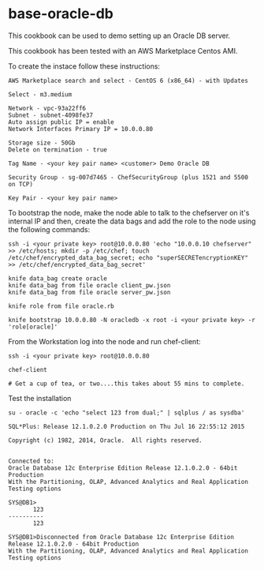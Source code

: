 # base-oracle-db

This cookbook can be used to demo setting up an Oracle DB server.

This cookbook has been tested with an AWS Marketplace Centos AMI.

To create the instace follow these instructions:

	AWS Marketplace search and select - CentOS 6 (x86_64) - with Updates

	Select - m3.medium

	Network - vpc-93a22ff6
	Subnet - subnet-4098fe37
	Auto assign public IP = enable
	Network Interfaces Primary IP = 10.0.0.80

	Storage size - 50Gb
	Delete on termination - true

	Tag Name - <your key pair name> <customer> Demo Oracle DB

	Security Group - sg-007d7465 - ChefSecurityGroup (plus 1521 and 5500 on TCP)

	Key Pair - <your key pair name>

To bootstrap the node, make the node able to talk to the chefserver on it's internal IP and then, create the data bags and add the role to the node using the following commands:

	ssh -i <your private key> root@10.0.0.80 'echo "10.0.0.10 chefserver" >> /etc/hosts; mkdir -p /etc/chef; touch /etc/chef/encrypted_data_bag_secret; echo "superSECRETencryptionKEY" >> /etc/chef/encrypted_data_bag_secret'

	knife data_bag create oracle
	knife data_bag from file oracle client_pw.json
	knife data_bag from file oracle server_pw.json

	knife role from file oracle.rb

	knife bootstrap 10.0.0.80 -N oracledb -x root -i <your private key> -r 'role[oracle]'
	
From the Workstation log into the node and run chef-client:

	ssh -i <your private key> root@10.0.0.80

	chef-client

	# Get a cup of tea, or two....this takes about 55 mins to complete. 

Test the installation
	
	su - oracle -c 'echo "select 123 from dual;" | sqlplus / as sysdba'

	SQL*Plus: Release 12.1.0.2.0 Production on Thu Jul 16 22:55:12 2015

	Copyright (c) 1982, 2014, Oracle.  All rights reserved.


	Connected to:
	Oracle Database 12c Enterprise Edition Release 12.1.0.2.0 - 64bit Production
	With the Partitioning, OLAP, Advanced Analytics and Real Application Testing options

	SYS@DB1>
	       123
	----------
	       123

	SYS@DB1>Disconnected from Oracle Database 12c Enterprise Edition Release 12.1.0.2.0 - 64bit Production
	With the Partitioning, OLAP, Advanced Analytics and Real Application Testing options
